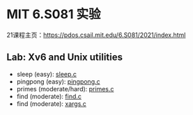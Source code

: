 # MIT 6.S081 实验

21课程主页：<https://pdos.csail.mit.edu/6.S081/2021/index.html>

## Lab: Xv6 and Unix utilities

- sleep (easy): [sleep.c](user/sleep.c)
- pingpong (easy): [pingpong.c](user/pingpong.c)
- primes (moderate/hard): [primes.c](user/primes.c)
- find (moderate): [find.c](user/find.c)
- find (moderate): [xargs.c](user/xargs.c)
